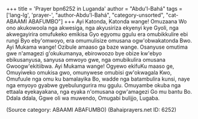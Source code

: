 +++
title = 'Prayer bpn6252 in Luganda'
author = "Abdu'l-Bahá"
tags = ['lang-lg', 'prayer-', "author-Abdu'l-Bahá", "category-unsorted", "cat-ABAAMI ABAFUMBO"]
+++
Ayi Katonda, Katonda wange!  Omuzaana Wo ono akukowoola nga akwesiga, nga akyusiriza ekyenyi kye Gyoli, nga akwegayirira omufukeko emikisa Gyo egyomu ggulu era omubikkulire ebi rungi Byo eby'omwoyo, era omumulisize omusana ogw'obwakatonda Bwo.  Ayi Mukama wange!  Ozibule amaaso ga baze wange.  Osanyuse omutima gwe n'amagezi g'okukumanya, ebirowoozo bye obize kw'ebyo ebikusanyusa, sanyusa omwoyo gwe, nga omubikulira omusana Gwoogw'ekitiibwa.
Ayi Mukama wange!  Ogyewo ekifuKu maaso ge, Omuyiweko omukisa gwo, omunywese omubisi gw'okwagala Kwo, Omufuule nga omu ku bamalayika Bo, wadde nga batambulira kunsi, naye nga emyoyo gyabwe gyebulungurira mu ggulu.  Omuyambe okuba nga ettaala eyekayakana, nga eyaka n'omusana ogw'amagezi Go mu bantu Bo.  Ddala ddala, Ggwe oli wa muwendo, Omugabi bulijjo, Lugaba.

(Source category: ABAAMI ABAFUMBO)
(Bahaiprayers.net ID: 6252)
